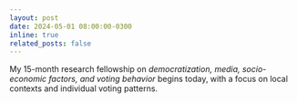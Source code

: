 ```yaml
---
layout: post
date: 2024-05-01 08:00:00-0300
inline: true
related_posts: false
---
```


My 15-month research fellowship on <i>democratization, media, socio-economic factors, and voting behavior</i> begins today, with a focus on local contexts and individual voting patterns.
